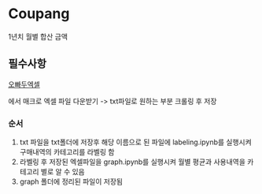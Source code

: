 # Coupang

1년치 월별 합산 금액 

## 필수사항
[오빠두엑셀](https://www.oppadu.com/%EC%BF%A0%ED%8C%A1-%EB%84%A4%EC%9D%B4%EB%B2%84%ED%8E%98%EC%9D%B4-%EB%B6%84%EC%84%9D/)



에서 매크로 엑셀 파일 다운받기 -> txt파일로 원하는 부분 크롤링 후 저장

### 순서
1. txt 파일을 txt폴더에 저장후 해당 이름으로 된 파일에 labeling.ipynb를 실행시켜 구매내역의 카테고리를 라벨링 함
2. 라벨링 후 저장된 엑셀파일을 graph.ipynb를 실행시켜 월별 평균과 사용내역을 카테고리 별로 알 수 있음
3. graph 폴더에 정리된 파일이 저장됨
